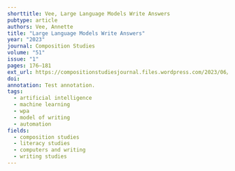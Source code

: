 ```yaml
---
shorttitle: Vee, Large Language Models Write Answers
pubtype: article
authors: Vee, Annette
title: "Large Language Models Write Answers"
year: "2023"
journal: Composition Studies
volume: "51"
issue: "1"
pages: 176–181
ext_url: https://compositionstudiesjournal.files.wordpress.com/2023/06/vee.pdf
doi:
annotation: Test annotation.
tags:
  - artificial intelligence
  - machine learning
  - wpa
  - model of writing
  - automation
fields:
  - composition studies
  - literacy studies
  - computers and writing
  - writing studies
---
```

